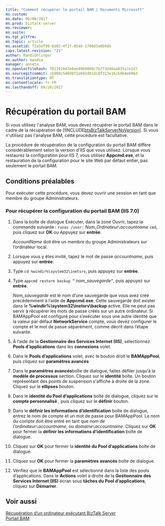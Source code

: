 ```yaml
---
title: "Comment récupérer le portail BAM | Documents Microsoft"
ms.custom: 
ms.date: 06/08/2017
ms.prod: biztalk-server
ms.reviewer: 
ms.suite: 
ms.tgt_pltfrm: 
ms.topic: article
ms.assetid: f2a5df99-6d03-4f1f-8540-1700d3a0b9db
caps.latest.revision: "21"
author: MandiOhlinger
ms.author: mandia
manager: anneta
ms.openlocfilehash: 781191047e0ee99b0000c7b773d46aa035a7e1d7
ms.sourcegitcommit: cb908c540d8f1a692d01dc8f313e16cb4b4e696d
ms.translationtype: MT
ms.contentlocale: fr-FR
ms.lasthandoff: 09/20/2017
---
```

# <a name="how-to-recover-the-bam-portal"></a>Récupération du portail BAM
Si vous utilisez l'analyse BAM, vous devez récupérer le portail BAM dans le cadre de la récupération de [!INCLUDE[btsBizTalkServerNoVersion](../includes/btsbiztalkservernoversion-md.md)]. Si vous n'utilisez pas l'analyse BAM, cette procédure est facultative.  
  
 La procédure de récupération de la configuration du portail BAM diffère considérablement selon la version d'IIS que vous utilisez. Lorsque vous restaurez la configuration pour IIS 7, vous utilisez **Appcmd.exe**, et la restauration de la configuration pour le site Web par défaut entier, pas seulement le portail BAM.  
  
## <a name="prerequisites"></a>Conditions préalables  
 Pour exécuter cette procédure, vous devez ouvrir une session en tant que membre du groupe Administrateurs.  
  
### <a name="to-recover-the-bam-portal-configuration-iis-70"></a>Pour récupérer la configuration du portail BAM (IIS 7.0)  
  
1.  Dans la boîte de dialogue Exécuter, dans la zone Ouvrir, tapez la commande suivante : `runas /user:` *Nom_Ordinateur*`\`*accountname* `cmd`, puis cliquez sur **OK** ou Appuyez sur **entrée**.  
  
     *AccountName* doit être un membre du groupe Administrateurs sur l’ordinateur local.  
  
2.  Lorsque vous y êtes invité, tapez le mot de passe *accountname*, puis appuyez sur **entrée**.  
  
3.  Type `cd %windir%\system32\inetsrv`, puis appuyez sur **entrée**.  
  
4.  Type `appcmd restore backup “` *nom_sauvegarde*`”`, puis appuyez sur **entrée**.  
  
     *Nom_sauvegarde* est le nom d’une sauvegarde que vous avez créé précédemment à l’aide de **Appcmd.exe**. Cette sauvegarde doit exister dans le **%windir%\system32\inetsrv\backup** active. Elle ne peut pas servir à récupérer les mots de passe créés sur un autre ordinateur. Si BAMAppPool est configuré pour s’exécuter sous une autre identité que la valeur par défaut **NetworkService** compte, vous devez configurer le compte et le mot de passe séparément, comme décrit dans l’étape suivante.  
  
5.  À l’aide de la **Gestionnaire des Services Internet (IIS)**, sélectionnez **Pools d’applications** dans les **connexions** volet.  
  
6.  Dans le **Pools d’applications** volet, avec le bouton droit le **BAMAppPool**, puis cliquez sur **paramètres avancés**  
  
7.  Dans le **paramètres avancés**boîte de dialogue, faites défiler jusqu'à la **modèle de processus** section. Cliquez sur le **identité** boîte. Un bouton représentant des points de suspension s'affiche à droite de la zone. Cliquez sur le **ellipses** bouton.  
  
8.  Dans le **identité du Pool d’applications** boîte de dialogue, cliquez sur le **compte personnalisé** , puis cliquez sur le **définir** bouton.  
  
9. Dans le **définir les informations d’identification** boîte de dialogue, entrez le nom de compte et un mot de passe pour BAMAppPool. Le nom du compte doit être entré en tant que *nom de l’ordinateur*`\`*accountname*, ou *domaine*`\`*accountname*. Cliquez sur **OK** pour fermer la **définir les informations d’identification** boîte de dialogue.  
  
10. Cliquez sur **OK** pour fermer la **identité du Pool d’applications** boîte de dialogue.  
  
11. Cliquez sur **OK** pour fermer la **paramètres avancés** boîte de dialogue.  
  
12. Vérifiez que le **BAMAppPool** est sélectionné dans la liste des pools d’applications. Dans le **Actions** volet à droite de la **Gestionnaire des Services Internet (IIS)** écran sous **tâches du Pool d’applications**, cliquez sur **Démarrer**.  
  
## <a name="see-also"></a>Voir aussi  
 [Récupération d’un ordinateur exécutant BizTalk Server](../core/recovering-a-computer-running-biztalk-server.md)   
 [Portail BAM](../core/bam-portal.md)